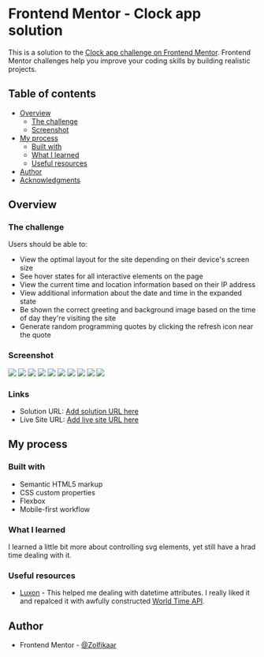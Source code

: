 # Frontend Mentor - Clock app solution

This is a solution to the [Clock app challenge on Frontend Mentor](https://www.frontendmentor.io/challenges/clock-app-LMFaxFwrM). Frontend Mentor challenges help you improve your coding skills by building realistic projects.

## Table of contents

- [Overview](#overview)
  - [The challenge](#the-challenge)
  - [Screenshot](#screenshot)
- [My process](#my-process)
  - [Built with](#built-with)
  - [What I learned](#what-i-learned)
  - [Useful resources](#useful-resources)
- [Author](#author)
- [Acknowledgments](#acknowledgments)

## Overview

### The challenge

Users should be able to:

- View the optimal layout for the site depending on their device's screen size
- See hover states for all interactive elements on the page
- View the current time and location information based on their IP address
- View additional information about the date and time in the expanded state
- Be shown the correct greeting and background image based on the time of day they're visiting the site
- Generate random programming quotes by clicking the refresh icon near the quote

### Screenshot

![](./screenshot/Desktop.png)
![](./screenshot/Desktop%20Active.png)
![](./screenshot/Desktop%20Night%20.png)
![](./screenshot/Desktop%20Night%20Active.png)
![](./screenshot/Tablet.png)
![](./screenshot/Tablet%20Active.png)
![](./screenshot/Tablet%20Night%20Active.png)
![](./screenshot/Phone.png)
![](./screenshot/Phone%20Active.png)
![](./screenshot/Phone%20Night%20Active.png)

### Links

- Solution URL: [Add solution URL here](https://your-solution-url.com)
- Live Site URL: [Add live site URL here](https://your-live-site-url.com)

## My process

### Built with

- Semantic HTML5 markup
- CSS custom properties
- Flexbox
- Mobile-first workflow

### What I learned

I learned a little bit more about controlling svg elements, yet still have a hrad time dealing with it.

### Useful resources

- [Luxon](https://moment.github.io/luxon/index.html#/?id=luxon) - This helped me dealing with datetime attributes. I really liked it and repalced it with awfully constructed [World Time API](http://worldtimeapi.org/).

## Author

- Frontend Mentor - [@Zolfikaar](https://www.frontendmentor.io/profile/Zolfikaar)
